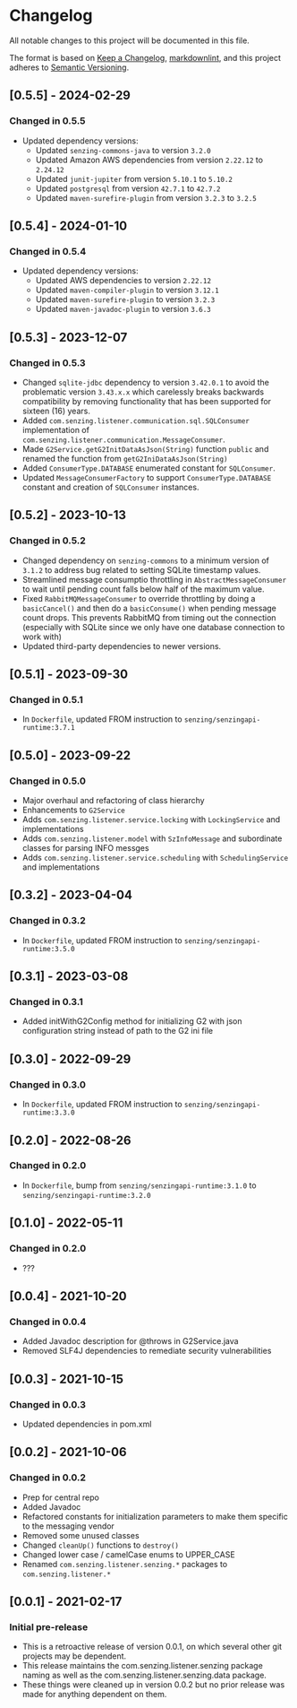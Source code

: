 # Changelog

All notable changes to this project will be documented in this file.

The format is based on [Keep a Changelog](https://keepachangelog.com/en/1.0.0/),
[markdownlint](https://dlaa.me/markdownlint/),
and this project adheres to [Semantic Versioning](https://semver.org/spec/v2.0.0.html).

## [0.5.5] - 2024-02-29

### Changed in 0.5.5

- Updated dependency versions:
  - Updated `senzing-commons-java` to version `3.2.0`
  - Updated Amazon AWS dependencies from version `2.22.12` to `2.24.12`
  - Updated `junit-jupiter` from version `5.10.1` to `5.10.2`
  - Updated `postgresql` from version `42.7.1` to `42.7.2`
  - Updated `maven-surefire-plugin` from version `3.2.3` to `3.2.5`

## [0.5.4] - 2024-01-10

### Changed in 0.5.4

- Updated dependency versions:
  - Updated AWS dependencies to version `2.22.12`
  - Updated `maven-compiler-plugin` to version `3.12.1`
  - Updated `maven-surefire-plugin` to version `3.2.3`
  - Updated `maven-javadoc-plugin` to version `3.6.3`

## [0.5.3] - 2023-12-07

### Changed in 0.5.3

- Changed `sqlite-jdbc` dependency to version `3.42.0.1` to avoid the problematic
  version `3.43.x.x` which carelessly breaks backwards compatibility by removing
  functionality that has been supported for sixteen (16) years. 
- Added `com.senzing.listener.communication.sql.SQLConsumer` implementation of 
  `com.senzing.listener.communication.MessageConsumer`.  
- Made `G2Service.getG2InitDataAsJson(String)` function `public` and renamed the
  function from `getG2IniDataAsJson(String)`
- Added `ConsumerType.DATABASE` enumerated constant for `SQLConsumer`.
- Updated `MessageConsumerFactory` to support `ConsumerType.DATABASE` constant 
  and creation of `SQLConsumer` instances.

## [0.5.2] - 2023-10-13

### Changed in 0.5.2

- Changed dependency on `senzing-commons` to a minimum version of `3.1.2` to address 
  bug related to setting SQLite timestamp values.
- Streamlined message consumptio throttling in `AbstractMessageConsumer` to wait until 
  pending count falls below half of the maximum value.
- Fixed `RabbitMQMessageConsumer` to override throttling by doing a `basicCancel()` and
  then do a `basicConsume()` when pending message count drops.  This prevents RabbitMQ
  from timing out the connection (especially with SQLite since we only have one database
  connection to work with)
- Updated third-party dependencies to newer versions.

## [0.5.1] - 2023-09-30

### Changed in 0.5.1

- In `Dockerfile`, updated FROM instruction to `senzing/senzingapi-runtime:3.7.1`

## [0.5.0] - 2023-09-22

### Changed in 0.5.0

- Major overhaul and refactoring of class hierarchy
- Enhancements to `G2Service`
- Adds `com.senzing.listener.service.locking` with `LockingService` and implementations
- Adds `com.senzing.listener.model` with `SzInfoMessage` and subordinate classes for parsing INFO messges
- Adds `com.senzing.listener.service.scheduling` with `SchedulingService` and implementations

## [0.3.2] - 2023-04-04

### Changed in 0.3.2

- In `Dockerfile`, updated FROM instruction to `senzing/senzingapi-runtime:3.5.0`

## [0.3.1] - 2023-03-08

### Changed in 0.3.1

- Added initWithG2Config method for initializing G2 with json configuration string instead of path to the G2 ini file

## [0.3.0] - 2022-09-29

### Changed in 0.3.0

- In `Dockerfile`, updated FROM instruction to `senzing/senzingapi-runtime:3.3.0`

## [0.2.0] - 2022-08-26

### Changed in 0.2.0

- In `Dockerfile`, bump from `senzing/senzingapi-runtime:3.1.0` to `senzing/senzingapi-runtime:3.2.0`

## [0.1.0] - 2022-05-11

### Changed in 0.2.0

- ???

## [0.0.4] - 2021-10-20

### Changed in 0.0.4

- Added Javadoc description for @throws in G2Service.java
- Removed SLF4J dependencies to remediate security vulnerabilities

## [0.0.3] - 2021-10-15

### Changed in 0.0.3

- Updated dependencies in pom.xml

## [0.0.2] - 2021-10-06

### Changed in 0.0.2

- Prep for central repo
- Added Javadoc
- Refactored constants for initialization parameters to make them specific to
  the messaging vendor
- Removed some unused classes
- Changed `cleanUp()` functions to `destroy()`
- Changed lower case / camelCase enums to UPPER_CASE
- Renamed `com.senzing.listener.senzing.*` packages to `com.senzing.listener.*`

## [0.0.1] - 2021-02-17

### Initial pre-release

- This is a retroactive release of version 0.0.1, on which several other git projects may be dependent.
- This release maintains the com.senzing.listener.senzing package naming as well as the com.senzing.listener.senzing.data package.
- These things were cleaned up in version 0.0.2 but no prior release was made for anything dependent on them.
